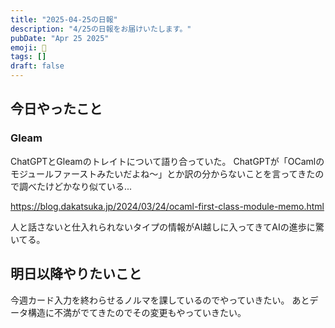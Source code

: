 ```yaml
---
title: "2025-04-25の日報"
description: "4/25の日報をお届けいたします。"
pubDate: "Apr 25 2025"
emoji: 🦊
tags: []
draft: false
---
```


## 今日やったこと

### Gleam

ChatGPTとGleamのトレイトについて語り合っていた。
ChatGPTが「OCamlのモジュールファーストみたいだよね〜」とか訳の分からないことを言ってきたので調べたけどかなり似ている...

https://blog.dakatsuka.jp/2024/03/24/ocaml-first-class-module-memo.html

人と話さないと仕入れられないタイプの情報がAI越しに入ってきてAIの進歩に驚いてる。

## 明日以降やりたいこと

今週カード入力を終わらせるノルマを課しているのでやっていきたい。
あとデータ構造に不満がでてきたのでその変更もやっていきたい。
